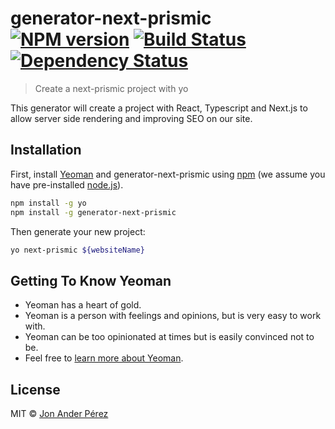 # generator-next-prismic [![NPM version][npm-image]][npm-url] [![Build Status][travis-image]][travis-url] [![Dependency Status][daviddm-image]][daviddm-url]

> Create a next-prismic project with yo

This generator will create a project with React, Typescript and Next.js to allow server side rendering and improving SEO on our site.

## Installation

First, install [Yeoman](http://yeoman.io) and generator-next-prismic using [npm](https://www.npmjs.com/) (we assume you have pre-installed [node.js](https://nodejs.org/)).

```bash
npm install -g yo
npm install -g generator-next-prismic
```

Then generate your new project:

```bash
yo next-prismic ${websiteName}
```

## Getting To Know Yeoman

- Yeoman has a heart of gold.
- Yeoman is a person with feelings and opinions, but is very easy to work with.
- Yeoman can be too opinionated at times but is easily convinced not to be.
- Feel free to [learn more about Yeoman](http://yeoman.io/).

## License

MIT © [Jon Ander Pérez]()

[npm-image]: https://badge.fury.io/js/generator-next-prismic.svg
[npm-url]: https://npmjs.org/package/generator-next-prismic
[travis-image]: https://travis-ci.org/jonanderdev/generator-next-prismic.svg?branch=master
[travis-url]: https://travis-ci.org/jonanderdev/generator-next-prismic
[daviddm-image]: https://david-dm.org/jonanderdev/generator-next-prismic.svg?theme=shields.io
[daviddm-url]: https://david-dm.org/jonanderdev/generator-next-prismic
